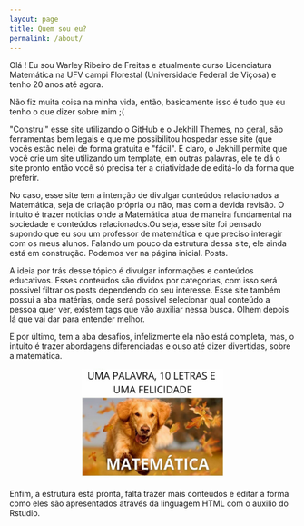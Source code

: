 ```yaml
---
layout: page
title: Quem sou eu?
permalink: /about/
---
```


Olá ! Eu sou Warley Ribeiro de Freitas e atualmente curso Licenciatura Matemática na 
UFV campi Florestal (Universidade Federal de Viçosa) e tenho 20 anos até agora.

Não fiz muita coisa na minha vida, então, basicamente isso é tudo que eu tenho o que dizer sobre mim ;( 

  "Construi" esse site utilizando o GitHub e o Jekhill Themes, no geral, são ferramentas bem legais e que me possibilitou hospedar esse site (que vocês estão nele) de forma gratuita e "fácil". E claro, o Jekhill permite que você crie um site utilizando um template, em outras palavras, ele te dá o site pronto então você só precisa ter a criatividade de editá-lo da forma que preferir. 
  
  No caso, esse site tem a intenção de divulgar conteúdos relacionados a Matemática, seja de criação própria ou não, mas com a devida revisão. O intuito é trazer noticias onde a Matemática atua de maneira fundamental na sociedade e conteúdos relacionados.Ou seja, esse site foi pensado supondo que eu sou um professor de matemática e que preciso interagir com os meus alunos. 
Falando um pouco da estrutura dessa site, ele ainda está em construção. Podemos ver na página inicial.  Posts. 

 A ideia por trás desse tópico é divulgar informações e conteúdos educativos. Esses conteúdos são dividos por categorias, com isso será possivel filtrar os posts dependendo do seu interesse.
 Esse site também possui a aba matérias, onde será possivel selecionar qual conteúdo a pessoa quer ver, existem tags que vão auxiliar nessa busca. Olhem depois lá que vai dar para entender melhor.
 
 E por último, tem a aba desafios, infelizmente ela não está completa, mas, o intuito é trazer abordagens diferenciadas e ouso até dizer divertidas, sobre a matemática.
 
<p align="center"> <img src="/static/img/meme.jpeg" width="250" heigth="250" /></p>
 
 Enfim, a estrutura está pronta, falta trazer mais conteúdos e editar a forma como eles são apresentados através da linguagem HTML com o auxilio do Rstudio.
 
 
 